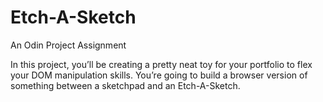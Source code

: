 # Etch-A-Sketch

An Odin Project Assignment

In this project, you’ll be creating a pretty neat toy for your portfolio to flex your DOM manipulation skills. You’re going to build a browser version of something between a sketchpad and an Etch-A-Sketch.
